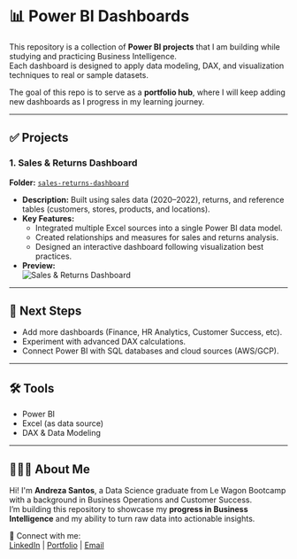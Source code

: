 # 📊 Power BI Dashboards

This repository is a collection of **Power BI projects** that I am building while studying and practicing Business Intelligence.  
Each dashboard is designed to apply data modeling, DAX, and visualization techniques to real or sample datasets.  

The goal of this repo is to serve as a **portfolio hub**, where I will keep adding new dashboards as I progress in my learning journey.  

---

## ✅ Projects

### 1. Sales & Returns Dashboard
**Folder:** [`sales-returns-dashboard`](./sales-returns-dashboard)  
- **Description:** Built using sales data (2020–2022), returns, and reference tables (customers, stores, products, and locations).  
- **Key Features:**
  - Integrated multiple Excel sources into a single Power BI data model.  
  - Created relationships and measures for sales and returns analysis.  
  - Designed an interactive dashboard following visualization best practices.  
- **Preview:**  
  ![Sales & Returns Dashboard](https://files.catbox.moe/wodfuk.png)  

---

## 🚀 Next Steps
- Add more dashboards (Finance, HR Analytics, Customer Success, etc).  
- Experiment with advanced DAX calculations.  
- Connect Power BI with SQL databases and cloud sources (AWS/GCP).  

---

## 🛠️ Tools
- Power BI  
- Excel (as data source)  
- DAX & Data Modeling  

---

## 👩🏾‍💻 About Me
Hi! I'm **Andreza Santos**, a Data Science graduate from Le Wagon Bootcamp with a background in Business Operations and Customer Success.  
I’m building this repository to showcase my **progress in Business Intelligence** and my ability to turn raw data into actionable insights.  

📌 Connect with me:  
[LinkedIn](https://www.linkedin.com/in/augustasantos) | [Portfolio](https://troopl.com/augustasantos) | [Email](mailto:andrezaumbelino@gmail.com)  

